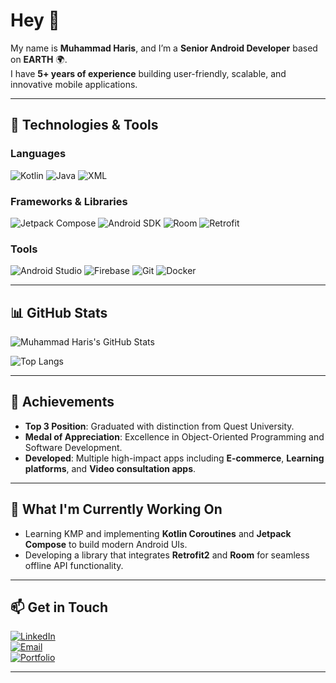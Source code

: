 # Hey 👋  

My name is **Muhammad Haris**, and I’m a **Senior Android Developer** based on **EARTH** 🌍.  
I have **5+ years of experience** building user-friendly, scalable, and innovative mobile applications.  

---

## 🚀 Technologies & Tools  

### **Languages**  
![Kotlin](https://img.shields.io/badge/Kotlin-0095D5?style=for-the-badge&logo=kotlin&logoColor=white)
![Java](https://img.shields.io/badge/Java-007396?style=for-the-badge&logo=java&logoColor=white)
![XML](https://img.shields.io/badge/XML-8B8B8B?style=for-the-badge&logo=xml&logoColor=white)

### **Frameworks & Libraries**  
![Jetpack Compose](https://img.shields.io/badge/Jetpack%20Compose-4285F4?style=for-the-badge&logo=android&logoColor=white)
![Android SDK](https://img.shields.io/badge/Android%20SDK-3DDC84?style=for-the-badge&logo=android&logoColor=white)
![Room](https://img.shields.io/badge/Room-EF2D5E?style=for-the-badge&logo=room&logoColor=white)
![Retrofit](https://img.shields.io/badge/Retrofit-008577?style=for-the-badge&logo=android&logoColor=white)

### **Tools**  
![Android Studio](https://img.shields.io/badge/Android%20Studio-3DDC84?style=for-the-badge&logo=android-studio&logoColor=white)
![Firebase](https://img.shields.io/badge/Firebase-FFCA28?style=for-the-badge&logo=firebase&logoColor=black)
![Git](https://img.shields.io/badge/Git-F05032?style=for-the-badge&logo=git&logoColor=white)
![Docker](https://img.shields.io/badge/Docker-2496ED?style=for-the-badge&logo=docker&logoColor=white)


---

## 📊 GitHub Stats  

![Muhammad Haris's GitHub Stats](https://github-readme-stats.vercel.app/api?username=MHarisU&show_icons=true&theme=radical)

![Top Langs](https://github-readme-stats.vercel.app/api/top-langs/?username=MHarisU&hide_progress=true)

---

## 🌟 Achievements  

- **Top 3 Position**: Graduated with distinction from Quest University.  
- **Medal of Appreciation**: Excellence in Object-Oriented Programming and Software Development.  
- **Developed**: Multiple high-impact apps including **E-commerce**, **Learning platforms**, and **Video consultation apps**.  

---

## 🌱 What I'm Currently Working On  

- Learning KMP and implementing **Kotlin Coroutines** and **Jetpack Compose** to build modern Android UIs.  
- Developing a library that integrates **Retrofit2** and **Room** for seamless offline API functionality.  

---

## 📫 Get in Touch  

[![LinkedIn](https://img.shields.io/badge/LinkedIn-0A66C2?style=for-the-badge&logo=linkedin&logoColor=white)](https://www.linkedin.com/in/harisdev/)  
[![Email](https://img.shields.io/badge/Email-D14836?style=for-the-badge&logo=gmail&logoColor=white)](mailto:rhunar007@gmail.com)  
[![Portfolio](https://img.shields.io/badge/Portfolio-000000?style=for-the-badge&logo=About.me&logoColor=white)](https://mharisu.github.io/profile_haris/)

---


